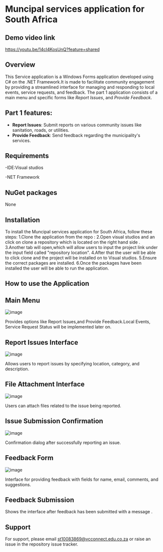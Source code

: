 # Muncipal services application for South Africa

## Demo video link ##
https://youtu.be/14cI4KosUnQ?feature=shared 
## Overview

This Service application is a  Windows Forms application developed using C# on the .NET Framework.It is made to facilitate community engagement by providing a streamlined interface for managing and responding to local events, service requests, and feedback. The part 1 application consists of a main menu and specific forms like  *Report Issues*, and *Provide Feedback*.

## Part 1 features:

- **Report Issues**: Submit reports on various community issues like sanitation, roads, or utilities.
- **Provide Feedback**: Send feedback regarding the municipality's services.

## Requirements 

-IDE:Visual studios 

-NET Framework


## NuGet packages
None

## Installation

To install the  Muncipal services application for South Africa, follow these steps:
1.Clone the application from the repo :
2.Open visual studios and an click on clone a repository which is located on the right hand side .
3.Another tab will open,which will allow users to input the project link under the input field called "repository location".
4.After that the user will be able to click clone and the project will be installed on to Visual studios.
5.Ensure the correct packages are installed.
6.Once the packages have been installed the user will be able to run the application.


## How to use the Application

## Main Menu ##
![image](https://github.com/user-attachments/assets/6dad67cb-e6c7-4a37-a6d7-1e644d2d41f8)

Provides options like Report Issues,and Provide Feedback.Local Events, Service Request Status will be implemented later on.

## Report Issues Interface ##

![image](https://github.com/user-attachments/assets/02d8539d-dbad-4d2a-87af-e3761d2bf666)

Allows users to report issues by specifying location, category, and description.

## File Attachment Interface ##
![image](https://github.com/user-attachments/assets/4c19670b-8127-4c60-a711-58b1769e4d77)

 Users can attach files related to the issue being reported.

 ## Issue Submission Confirmation ##
 ![image](https://github.com/user-attachments/assets/8a18be0d-a59f-426a-bfb7-3101e03f900b)
 
  Confirmation dialog after successfully reporting an issue.

  ## Feedback Form ##
  ![image](https://github.com/user-attachments/assets/c661f674-e6f7-4cb1-8fa8-2b789ea66203)

   Interface for providing feedback with fields for name, email, comments, and suggestions.

## Feedback Submission ##


 Shows the interface after feedback has been submitted with a message .


## Support

For support, please email st10083869@vcconnect.edu.co.za or raise an issue in the repository issue tracker.


